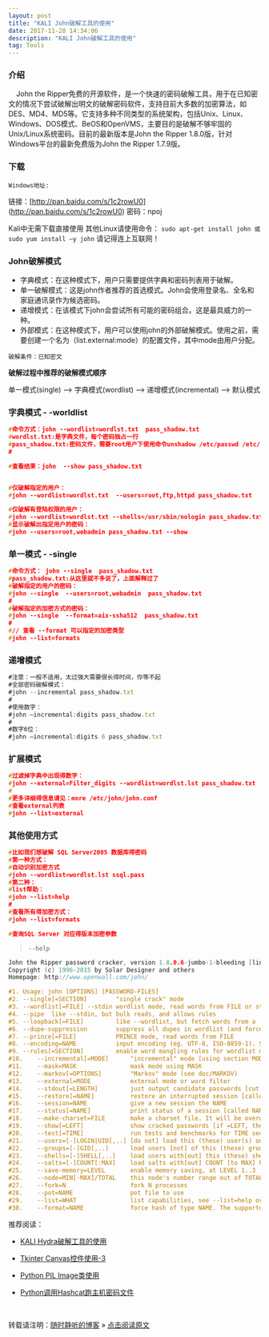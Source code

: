```yaml
--- 
layout: post
title: "KALI John破解工具的使用"
date: 2017-11-28 14:34:06 
description: "KALI John破解工具的使用"
tag: Tools
---
```


### 介绍

&nbsp;&nbsp;&nbsp; John the Ripper免费的开源软件，是一个快速的密码破解工具，用于在已知密文的情况下尝试破解出明文的破解密码软件，支持目前大多数的加密算法，如DES、MD4、MD5等。它支持多种不同类型的系统架构，包括Unix、Linux、Windows、DOS模式、BeOS和OpenVMS，主要目的是破解不够牢固的Unix/Linux系统密码。目前的最新版本是John the Ripper 1.8.0版，针对Windows平台的最新免费版为John the Ripper 1.7.9版。

### 下载

`Windows地址:`
	
链接：[http://pan.baidu.com/s/1c2rowU0] (http://pan.baidu.com/s/1c2rowU0) 密码：npoj

Kali中无需下载直接使用
其他Linux请使用命令：
`sudo apt-get install john
或
	sudo yum install –y john`
请记得连上互联网！

### John破解模式

- 字典模式：在这种模式下，用户只需要提供字典和密码列表用于破解。
- 单一破解模式：这是john作者推荐的首选模式。John会使用登录名、全名和家庭通讯录作为候选密码。
- 递增模式：在该模式下john会尝试所有可能的密码组合。这是最具威力的一种。
- 外部模式：在这种模式下，用户可以使用john的外部破解模式。使用之前，需要创建一个名为（list.external:mode）的配置文件，其中mode由用户分配。

`破解条件：已知密文`

**破解过程中推荐的破解模式顺序**

单一模式(single) --> 字典模式(wordlist) --> 递增模式(incremental)  --> 默认模式

### 字典模式 - -worldlist

```C
#命令方式：john --wordlist=wordlst.txt  pass_shadow.txt
#wordlst.txt:是字典文件，每个密码独占一行
#pass_shadow.txt:密码文件，需要root用户下使用命令unshadow /etc/passwd /etc/shadow > pass_shadow.txt 来合并passwd文件和shadow文件到一个文件中
#

#查看结果：john  --show pass_shadow.txt


#仅破解指定的用户： 
#john --wordlist=wordlst.txt  --users=root,ftp,httpd pass_shadow.txt 

#仅破解有登陆权限的用户：
#john --wordlist=wordlst.txt --shells=/usr/sbin/nologin pass_shadow.txt
#显示破解出指定用户的密码：
#john --users=root,webadmin pass_shadow.txt --show
```

### 单一模式 - -single
```C
#命令方式： john --single  pass_shadow.txt
#pass_shadow.txt:从这里就不多说了，上面解释过了
#破解指定的用户的密码：
#john --single  --users=root,webadmin  pass_shadow.txt
#
#破解指定的加密方式的密码：
#john --single  --format=aix-ssha512  pass_shadow.txt
#
#// 查看 --format 可以指定的加密类型
#john --list=formats

```

### 递增模式

```javascript
#注意：一般不适用，太过强大需要很长得时间，你等不起
#全部密码破解模式：
#john --incremental pass_shadow.txt
#
#使用数字：
#john –incremental:digits pass_shadow.txt
#
#数字6位：
#john –incremental:digits 6 pass_shadow.txt
```

### 扩展模式

```C
#过滤掉字典中出现得数字：
#john --external=Filter_digits --wordlist=wordlst.lst pass_shadow.txt
# 
#更多详细得信息请见：more /etc/john/john.conf
#查看external列表
#john --list=external
```

### 其他使用方式

```C
#比如我们想破解 SQL Server2005 数据库得密码
#第一种方式：
#自动识别加密方式
#john --wordlist=wordlst.lst ssql.pass
#第二种：
#list帮助：
#john --list=help
#
#查看所有得加密方式：
#john --list=formats

#查询SQL Server 对应得版本加密参数
```
> `--help`

```C
John the Ripper password cracker, version 1.8.0.6-jumbo-1-bleeding [linux-x86-64-avx]
Copyright (c) 1996-2015 by Solar Designer and others
Homepage: http://www.openwall.com/john/

#1.	Usage: john [OPTIONS] [PASSWORD-FILES]
#2.	--single[=SECTION]        "single crack" mode
#3.	--wordlist[=FILE] --stdin wordlist mode, read words from FILE or stdin
#4.	--pipe  like --stdin, but bulk reads, and allows rules
#5.	--loopback[=FILE]         like --wordlist, but fetch words from a .pot file
#6.	--dupe-suppression        suppress all dupes in wordlist (and force preload)
#7.	--prince[=FILE]           PRINCE mode, read words from FILE
#8.	--encoding=NAME           input encoding (eg. UTF-8, ISO-8859-1). See alsodoc/ENCODING and --list=hidden-options.
#9.	--rules[=SECTION]         enable word mangling rules for wordlist modes
#10.	--incremental[=MODE]      "incremental" mode [using section MODE]
#11.	--mask=MASK               mask mode using MASK
#12.	--markov[=OPTIONS]        "Markov" mode (see doc/MARKOV)
#13.	--external=MODE           external mode or word filter
#14.	--stdout[=LENGTH]         just output candidate passwords [cut at LENGTH]
#15.	--restore[=NAME]          restore an interrupted session [called NAME]
#16.	--session=NAME            give a new session the NAME
#17.	--status[=NAME]           print status of a session [called NAME]
#18.	--make-charset=FILE       make a charset file. It will be overwritten
#19.	--show[=LEFT]             show cracked passwords [if =LEFT, then uncracked]
#20.	--test[=TIME]             run tests and benchmarks for TIME seconds each
#21.	--users=[-]LOGIN|UID[,..] [do not] load this (these) user(s) only
#22.	--groups=[-]GID[,..]      load users [not] of this (these) group(s) only
#23.	--shells=[-]SHELL[,..]    load users with[out] this (these) shell(s) only
#24.	--salts=[-]COUNT[:MAX]    load salts with[out] COUNT [to MAX] hashes
#25.	--save-memory=LEVEL       enable memory saving, at LEVEL 1..3
#26.	--node=MIN[-MAX]/TOTAL    this node's number range out of TOTAL count
#27.	--fork=N                  fork N processes
#28.	--pot=NAME                pot file to use
#29.	--list=WHAT               list capabilities, see --list=help or doc/OPTIONS
#30.	--format=NAME             force hash of type NAME. The supported formats        can be #31     seen with --list=formats and --list=subformats
```


推荐阅读：

- [KALI Hydra破解工具的使用](https://ssjt21.github.io/2017/11/TOOLS_Hydra/)

- [Tkinter Canvas控件使用-3](https://ssjt21.github.io/2017/11/Python_TK_Canvas/)

- [Python PIL Image类使用](http://ssjt21.github.io/2017/11/Python_PIL_Image_Module/)

- [Python调用Hashcat跑主机密码文件](http://ssjt21.github.io/2017/11/Python_Hashcatshell/)



<br>

转载请注明：[随时静听的博客](http://ssjt21.github.io) » [点击阅读原文](https://ssjt21.github.io/2017/11/TOOLS_John/)